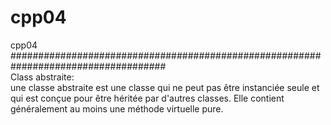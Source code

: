 # cpp04
cpp04
####################################################################################<br>
Class abstraite:<br>
  une classe abstraite est une classe qui ne peut pas être instanciée seule et qui est conçue pour être héritée par d'autres classes. Elle contient généralement au moins une méthode     virtuelle pure.
